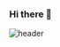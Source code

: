 ### Hi there 👋
![header](https://github.com/JaqShanahan/JaqShanahan/assets/92771891/11923e01-4e72-42e0-8f13-f6972cf59ccd)

<!--
**JaqShanahan/JaqShanahan** is a ✨ _special_ ✨ repository because its `README.md` (this file) appears on your GitHub profile.

Here are some ideas to get you started:

- 🔭 I’m currently working on ...
- 🌱 I’m currently learning ...
- 👯 I’m looking to collaborate on ...
- 🤔 I’m looking for help with ...
- 💬 Ask me about ...
- 📫 How to reach me: ...
- 😄 Pronouns: ...
- ⚡ Fun fact: ...
-->
